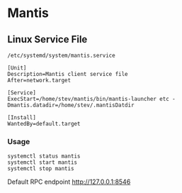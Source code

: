 # Mantis

## Linux Service File

`/etc/systemd/system/mantis.service`

```
[Unit]
Description=Mantis client service file
After=network.target

[Service]
ExecStart=/home/stev/mantis/bin/mantis-launcher etc -Dmantis.datadir=/home/stev/.mantisDatdir

[Install]
WantedBy=default.target
```

### Usage

```
systemctl status mantis
systemctl start mantis
systemctl stop mantis
```

Default RPC endpoint http://127.0.0.1:8546